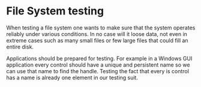 # File System testing

When testing a file system one wants to make sure that
the system operates reliably under various conditions. In no case will
it loose data, not even in extreme cases such as many small files or few
large files that could fill an entire disk.

Applications should be prepared for testing. For example in a Windows GUI application every
control should have a unique and persistent name so we can use that name to find the handle.
Testing the fact that every is control has a name is already one element in our testing suit.

